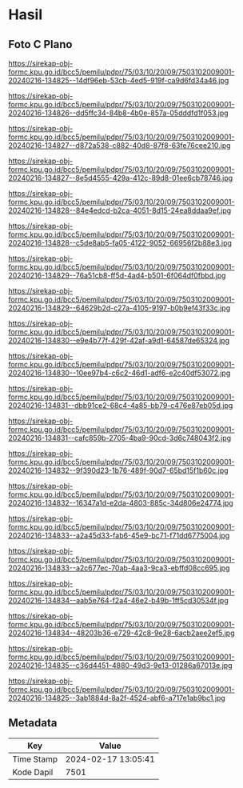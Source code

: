 # Hasil

## Foto C Plano

https://sirekap-obj-formc.kpu.go.id/bcc5/pemilu/pdpr/75/03/10/20/09/7503102009001-20240216-134825--14df96eb-53cb-4ed5-919f-ca9d6fd34a46.jpg

https://sirekap-obj-formc.kpu.go.id/bcc5/pemilu/pdpr/75/03/10/20/09/7503102009001-20240216-134826--dd5ffc34-84b8-4b0e-857a-05dddfd1f053.jpg

https://sirekap-obj-formc.kpu.go.id/bcc5/pemilu/pdpr/75/03/10/20/09/7503102009001-20240216-134827--d872a538-c882-40d8-87f8-63fe76cee210.jpg

https://sirekap-obj-formc.kpu.go.id/bcc5/pemilu/pdpr/75/03/10/20/09/7503102009001-20240216-134827--8e5d4555-429a-412c-89d8-01ee6cb78746.jpg

https://sirekap-obj-formc.kpu.go.id/bcc5/pemilu/pdpr/75/03/10/20/09/7503102009001-20240216-134828--84e4edcd-b2ca-4051-8d15-24ea8ddaa9ef.jpg

https://sirekap-obj-formc.kpu.go.id/bcc5/pemilu/pdpr/75/03/10/20/09/7503102009001-20240216-134828--c5de8ab5-fa05-4122-9052-66956f2b88e3.jpg

https://sirekap-obj-formc.kpu.go.id/bcc5/pemilu/pdpr/75/03/10/20/09/7503102009001-20240216-134829--76a51cb8-ff5d-4ad4-b501-6f064df0fbbd.jpg

https://sirekap-obj-formc.kpu.go.id/bcc5/pemilu/pdpr/75/03/10/20/09/7503102009001-20240216-134829--64629b2d-c27a-4105-9197-b0b9ef43f33c.jpg

https://sirekap-obj-formc.kpu.go.id/bcc5/pemilu/pdpr/75/03/10/20/09/7503102009001-20240216-134830--e9e4b77f-429f-42af-a9d1-64587de65324.jpg

https://sirekap-obj-formc.kpu.go.id/bcc5/pemilu/pdpr/75/03/10/20/09/7503102009001-20240216-134830--10ee97b4-c6c2-46d1-adf6-e2c40df53072.jpg

https://sirekap-obj-formc.kpu.go.id/bcc5/pemilu/pdpr/75/03/10/20/09/7503102009001-20240216-134831--dbb91ce2-68c4-4a85-bb79-c476e87eb05d.jpg

https://sirekap-obj-formc.kpu.go.id/bcc5/pemilu/pdpr/75/03/10/20/09/7503102009001-20240216-134831--cafc859b-2705-4ba9-90cd-3d6c748043f2.jpg

https://sirekap-obj-formc.kpu.go.id/bcc5/pemilu/pdpr/75/03/10/20/09/7503102009001-20240216-134832--9f390d23-1b76-489f-90d7-65bd15f1b60c.jpg

https://sirekap-obj-formc.kpu.go.id/bcc5/pemilu/pdpr/75/03/10/20/09/7503102009001-20240216-134832--16347a1d-e2da-4803-885c-34d806e24774.jpg

https://sirekap-obj-formc.kpu.go.id/bcc5/pemilu/pdpr/75/03/10/20/09/7503102009001-20240216-134833--a2a45d33-fab6-45e9-bc71-f71dd6775004.jpg

https://sirekap-obj-formc.kpu.go.id/bcc5/pemilu/pdpr/75/03/10/20/09/7503102009001-20240216-134833--a2c677ec-70ab-4aa3-9ca3-ebffd08cc695.jpg

https://sirekap-obj-formc.kpu.go.id/bcc5/pemilu/pdpr/75/03/10/20/09/7503102009001-20240216-134834--aab5e764-f2a4-46e2-b49b-1ff5cd30534f.jpg

https://sirekap-obj-formc.kpu.go.id/bcc5/pemilu/pdpr/75/03/10/20/09/7503102009001-20240216-134834--48203b36-e729-42c8-9e28-6acb2aee2ef5.jpg

https://sirekap-obj-formc.kpu.go.id/bcc5/pemilu/pdpr/75/03/10/20/09/7503102009001-20240216-134835--c36d4451-4880-49d3-9e13-01286a67013e.jpg

https://sirekap-obj-formc.kpu.go.id/bcc5/pemilu/pdpr/75/03/10/20/09/7503102009001-20240216-134825--3ab1884d-8a2f-4524-abf6-a717e1ab9bc1.jpg


## Metadata

| Key        | Value               |
| ---------- | ------------------- |
| Time Stamp | 2024-02-17 13:05:41 |
| Kode Dapil | 7501                |



